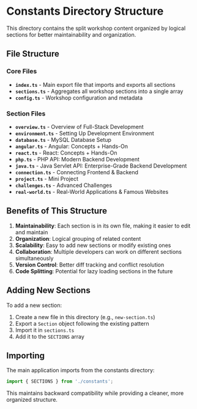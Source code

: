 # Constants Directory Structure

This directory contains the split workshop content organized by logical sections for better maintainability and organization.

## File Structure

### Core Files
- **`index.ts`** - Main export file that imports and exports all sections
- **`sections.ts`** - Aggregates all workshop sections into a single array
- **`config.ts`** - Workshop configuration and metadata

### Section Files
- **`overview.ts`** - Overview of Full-Stack Development
- **`environment.ts`** - Setting Up Development Environment
- **`database.ts`** - MySQL Database Setup
- **`angular.ts`** - Angular: Concepts + Hands-On
- **`react.ts`** - React: Concepts + Hands-On
- **`php.ts`** - PHP API: Modern Backend Development
- **`java.ts`** - Java Servlet API: Enterprise-Grade Backend Development
- **`connection.ts`** - Connecting Frontend & Backend
- **`project.ts`** - Mini Project
- **`challenges.ts`** - Advanced Challenges
- **`real-world.ts`** - Real-World Applications & Famous Websites

## Benefits of This Structure

1. **Maintainability**: Each section is in its own file, making it easier to edit and maintain
2. **Organization**: Logical grouping of related content
3. **Scalability**: Easy to add new sections or modify existing ones
4. **Collaboration**: Multiple developers can work on different sections simultaneously
5. **Version Control**: Better diff tracking and conflict resolution
6. **Code Splitting**: Potential for lazy loading sections in the future

## Adding New Sections

To add a new section:

1. Create a new file in this directory (e.g., `new-section.ts`)
2. Export a `Section` object following the existing pattern
3. Import it in `sections.ts`
4. Add it to the `SECTIONS` array

## Importing

The main application imports from the constants directory:

```typescript
import { SECTIONS } from './constants';
```

This maintains backward compatibility while providing a cleaner, more organized structure.
